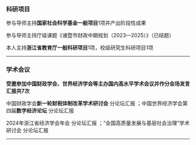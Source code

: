 ### 科研项目
参与导师主持**国家社会科学基金一般项目**1项并产出阶段性成果  

参与导师主持厅级课题《诸暨市财政中期规划（2023—2025）》（已结题）    

本人主持**浙江省教育厅一般科研项目**1项，校级研究生科研项目1项

---

### 学术会议 
**受邀参加中国财政学会、世界经济学会等主办国内高水平学术会议并作分会场发言汇报共7次**  

中国财政学会**新一轮财税体制改革学术研讨会** 分论坛汇报 ；中国世界经济学会第四届**数字经济论坛** 分论坛汇报   

2024年浙江省经济学会年会 分论坛汇报 ；“全国高质量发展与基层社会治理”学术研讨会 分论坛汇报  

---
